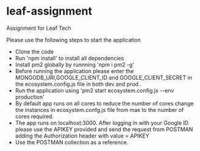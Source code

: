 # leaf-assignment
Assignment for Leaf Tech

Please use the following steps to start the application

* Clone the code
* Run 'npm install' to install all dependencies
* Install pm2 globally by runnning 'npm i pm2 -g'
* Before running the application please enter the MONGODB_URI,GOOGLE_CLIENT_ID and GOOGLE_CLIENT_SECRET in the ecosystem.config.js file in both dev and prod .
* Run the application using 'pm2 start ecosystem.config.js --env production'
* By default app runs on all cores to reduce the number of cores change the instances in ecosystem.confg.js file from  max to the number of cores required.
* The app runs on localhost:3000. After logging in with your Google ID please use the APIKEY provided and send the request from POSTMAN adding the Authorization header with value = APIKEY
* Use the POSTMAN collection as a reference.